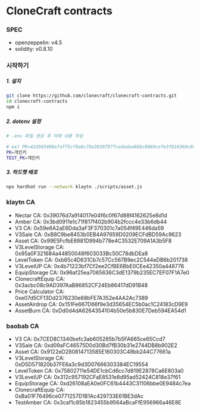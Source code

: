 # CloneCraft contracts



### SPEC

- openzeppelin: v4.5
- solidity: v0.8.10



### 시작하기

##### 1. 설치

```sh
git clone https://github.com/clonecraft/clonecraft-contracts.git
cd clonecraft-contracts
npm i
```

##### 2. dotenv 설정

```sh
# .env 파일 생성 후 아래 내용 작성

# ex) PK=42d503496e7aff5cf0a8c70a3939797fcedadaa6bbc0069ce7e3f816368c04f7
PK=개인키
TEST_PK=개인키
```

##### 3. 하드햇 배포

```sh
npx hardhat run --network klaytn ./scripts/asset.js
```



### klaytn CA

- Nectar CA: 0x39076d7a914017e04f6c0f67d88f4162625e8d1d
- Amber CA: 0x3bd0911e1c71f817f402b904b2fccc4e33b6db44
- V3 CA: 0x59e6A2aE6Dda3aF3F370301c7a054f49E446da59
- V3Sale CA: 0xB8C9be8453b0EB4A97659D0209ECFdBD59Ac9623
- Asset CA: 0x99E5FcfbE6981D994b778e4C3532E709A1A3b5F8
- V3LevelStorage CA: 0x95a0F321684a44850048f603033Bc50C78dbDEa8
- LevelToken CA: 0xb65c4D631Cb7c57Cc567B9ec2C544eDB6b201738
- V3LevelUP CA: 0x4b71223bf7Cf2ee2CfBE6BbE0CEe42350a448776
- EquipStorage CA: 0x96af25ea7065636C3dE1379b235EC7EF07F1A7e0
- ClonecraftEquip CA: 0x3acbc08c9AD397AaB86852CF24Eb86417dD91B48
- Price Calculator CA: 0xe07d5CF13Dd2376230e68bFE7A352e4AA2Ac7389
- AssetAirdrop CA: 0x151Fe667D66f9e3d35654EC5b0ac1C24183cD9E9
- AssetBurn CA: 0xDd0d4dA6264354104b50e5b830E7Deb594EA54d1

### baobab CA

- V3 CA: 0x7CED8C1340befc3ab605285b7b5FA665ce65Ccd7
- V3Sale CA: 0xd09aFC46575D0d30Bd7fB30b31e2744DB8b902E2
- Asset CA: 0x9122eD280814713585E160303C48bb244C77661a
- V3LevelStorage CA: 0xD5D571820b37FE6a3c9d3D07666303384EC19554
- LevelToken CA: 0x75802711e54DE1cbCd6cc7d819E2878Ca6E803a0
- V3LevelUP CA: 0x312c957192CFaE8531e8d95ad52424C818e37f61
- EquipStorage CA: 0xd26108aEA0e0FC61b4443C31106bbe0E9484c7ea
- ClonecraftEquip CA: 0xBa01F76496ce0771257D1B1Ac429733E61BE3dAc
- TestAmber CA: 0x3caf1c85b1823455b9564aBcaFfE956966a46E8E